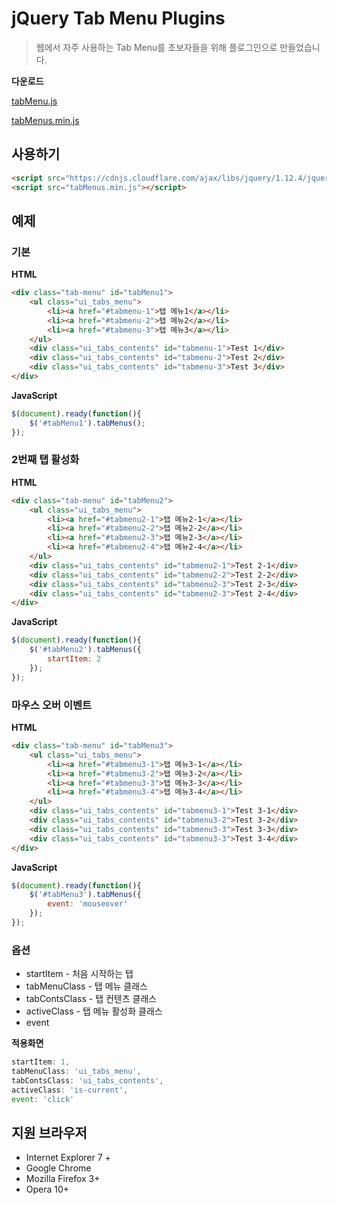 # jQuery Tab Menu Plugins
> 웹에서 자주 사용하는 Tab Menu를 초보자들을 위해 플로그인으로 만들었습니다.

**다운로드**

[tabMenu.js](https://raw.githubusercontent.com/singihae/jQuery-tabMenu/master/tabMenu.js)

[tabMenus.min.js](https://raw.githubusercontent.com/singihae/jQuery-tabMenu/master/tabMenu.min.js)

## 사용하기
**<head>**
```html
<script src="https://cdnjs.cloudflare.com/ajax/libs/jquery/1.12.4/jquery.min.js"></script>
<script src="tabMenus.min.js"></script>
```

## 예제

### 기본
**HTML**
```html
<div class="tab-menu" id="tabMenu1">
	<ul class="ui_tabs_menu">
		<li><a href="#tabmenu-1">탭 메뉴1</a></li>
		<li><a href="#tabmenu-2">탭 메뉴2</a></li>
		<li><a href="#tabmenu-3">탭 메뉴3</a></li>
	</ul>
	<div class="ui_tabs_contents" id="tabmenu-1">Test 1</div>
	<div class="ui_tabs_contents" id="tabmenu-2">Test 2</div>
	<div class="ui_tabs_contents" id="tabmenu-3">Test 3</div>
</div>
```

**JavaScript**
```javascript
$(document).ready(function(){
	$('#tabMenu1').tabMenus();
});
```

### 2번째 탭 활성화
**HTML**
```html
<div class="tab-menu" id="tabMenu2">
	<ul class="ui_tabs_menu">
		<li><a href="#tabmenu2-1">탭 메뉴2-1</a></li>
		<li><a href="#tabmenu2-2">탭 메뉴2-2</a></li>
		<li><a href="#tabmenu2-3">탭 메뉴2-3</a></li>
		<li><a href="#tabmenu2-4">탭 메뉴2-4</a></li>
	</ul>
	<div class="ui_tabs_contents" id="tabmenu2-1">Test 2-1</div>
	<div class="ui_tabs_contents" id="tabmenu2-2">Test 2-2</div>
	<div class="ui_tabs_contents" id="tabmenu2-3">Test 2-3</div>
	<div class="ui_tabs_contents" id="tabmenu2-3">Test 2-4</div>
</div>
```
**JavaScript**
```javascript
$(document).ready(function(){
	$('#tabMenu2').tabMenus({
		startItem: 2
	});
});
```

### 마우스 오버 이벤트
**HTML**
```html
<div class="tab-menu" id="tabMenu3">
	<ul class="ui_tabs_menu">
		<li><a href="#tabmenu3-1">탭 메뉴3-1</a></li>
		<li><a href="#tabmenu3-2">탭 메뉴3-2</a></li>
		<li><a href="#tabmenu3-3">탭 메뉴3-3</a></li>
		<li><a href="#tabmenu3-4">탭 메뉴3-4</a></li>
	</ul>
	<div class="ui_tabs_contents" id="tabmenu3-1">Test 3-1</div>
	<div class="ui_tabs_contents" id="tabmenu3-2">Test 3-2</div>
	<div class="ui_tabs_contents" id="tabmenu3-3">Test 3-3</div>
	<div class="ui_tabs_contents" id="tabmenu3-3">Test 3-4</div>
</div>
```

**JavaScript**
```javascript
$(document).ready(function(){
	$('#tabMenu3').tabMenus({
		event: 'mouseover'
	});
});
```

### 옵션
* startItem - 처음 시작하는 탭
* tabMenuClass - 탭 메뉴 클래스
* tabContsClass - 탭 컨텐츠 클래스
* activeClass - 탭 메뉴 활성화 클래스
* event

**적용화면**
```javascript
startItem: 1,
tabMenuClass: 'ui_tabs_menu',
tabContsClass: 'ui_tabs_contents',
activeClass: 'is-current',
event: 'click'
```

## 지원 브라우저
* Internet Explorer 7 +
* Google Chrome
* Mozilla Firefox 3+
* Opera 10+
